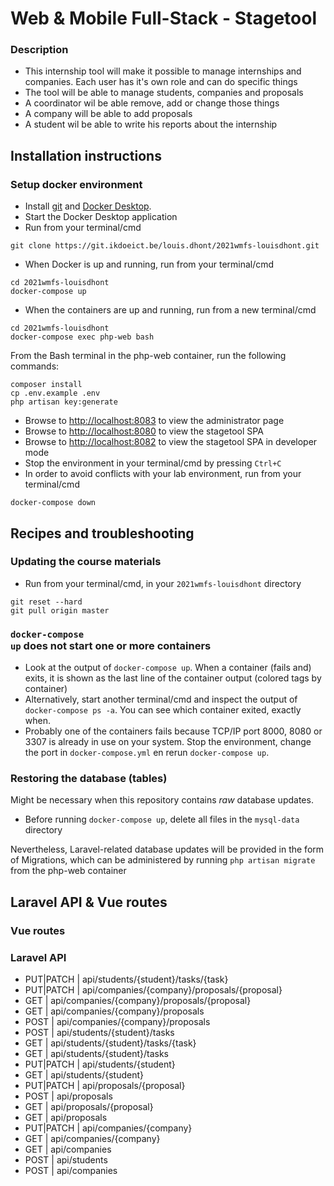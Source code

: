 # Web &amp; Mobile Full-Stack - Stagetool

### Description

* This internship tool will make it possible to manage internships and companies. Each user has it's own role and can do specific things
* The tool will be able to manage students, companies and proposals
* A coordinator wil be able remove, add or change those things
* A company will be able to add proposals
* A student wil be able to write his reports about the internship

## Installation instructions

### Setup docker environment
* Install [git](https://git-scm.com/downloads) and [Docker Desktop](https://www.docker.com/products/docker-desktop).
* Start the Docker Desktop application
* Run from your terminal/cmd
```shell
git clone https://git.ikdoeict.be/louis.dhont/2021wmfs-louisdhont.git
```
* When Docker is up and running, run from your terminal/cmd
```shell
cd 2021wmfs-louisdhont
docker-compose up
```
* When the containers are up and running, run from a new terminal/cmd
```shell
cd 2021wmfs-louisdhont
docker-compose exec php-web bash
```
From the Bash terminal in the php-web container, run the following commands:
```shell
composer install
cp .env.example .env
php artisan key:generate
```
* Browse to [http://localhost:8083](http://localhost:8083) to view the administrator page
* Browse to [http://localhost:8080](http://localhost:8080) to view the stagetool SPA
* Browse to [http://localhost:8082](http://localhost:8082) to view the stagetool SPA in developer mode
* Stop the environment in your terminal/cmd by pressing <code>Ctrl+C</code>
* In order to avoid conflicts with your lab environment, run from your terminal/cmd
```shell
docker-compose down
```

## Recipes and troubleshooting

### Updating the course materials 
* Run from your terminal/cmd, in your <code>2021wmfs-louisdhont</code> directory
```shell
git reset --hard
git pull origin master
```

### <code>docker-compose up</code> does not start one or more containers
* Look at the output of <code>docker-compose up</code>. When a container (fails and) exits, it is shown as the last line of the container output (colored tags by container)
* Alternatively, start another terminal/cmd and inspect the output of <code>docker-compose ps -a</code>. You can see which container exited, exactly when.
* Probably one of the containers fails because TCP/IP port 8000, 8080 or 3307 is already in use on your system. Stop the environment, change the port in <code>docker-compose.yml</code> en rerun <code>docker-compose up</code>.

### Restoring the database (tables)
Might be necessary when this repository contains *raw* database updates.
* Before running <code>docker-compose up</code>, delete all files in the <code>mysql-data</code> directory

Nevertheless, Laravel-related database updates will be provided in the form of Migrations, which can be administered by running ```php artisan migrate``` from the php-web container


## Laravel API & Vue routes

### Vue routes



### Laravel API

* PUT|PATCH | api/students/{student}/tasks/{task}
* PUT|PATCH | api/companies/{company}/proposals/{proposal}
* GET		| api/companies/{company}/proposals/{proposal}
* GET		| api/companies/{company}/proposals
* POST		| api/companies/{company}/proposals
* POST		| api/students/{student}/tasks
* GET		| api/students/{student}/tasks/{task}
* GET		| api/students/{student}/tasks
* PUT|PATCH | api/students/{student}
* GET		| api/students/{student}
* PUT|PATCH | api/proposals/{proposal}
* POST		| api/proposals
* GET		| api/proposals/{proposal}
* GET		| api/proposals
* PUT|PATCH | api/companies/{company}
* GET		| api/companies/{company}
* GET		| api/companies
* POST		| api/students
* POST		| api/companies